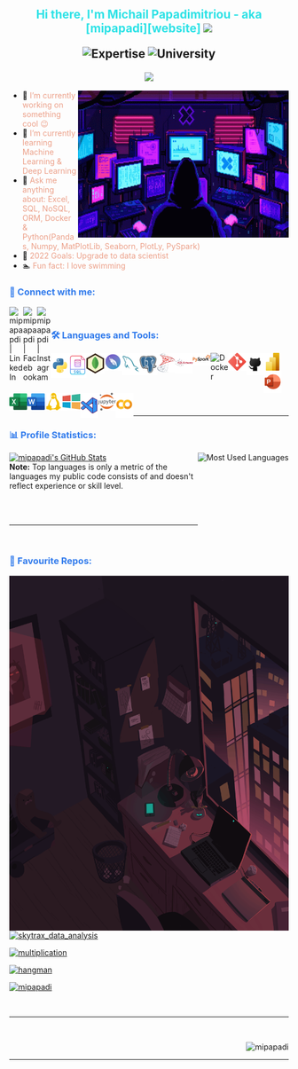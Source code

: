 <h2 align="center">
<span style="color:#2de2e6">
Hi there, I'm Michail Papadimitriou - aka [mipapadi][website] <img src="https://media.giphy.com/media/hvRJCLFzcasrR4ia7z/giphy.gif" width="25px">
</span>

![Expertise](https://img.shields.io/badge/Field-Exp-2de2e6)
![University](https://img.shields.io/badge/From-UTH-critical)
</h2>

<p align="center">
  <a href="https://github.com/DenverCoder1/readme-typing-svg"><img src="https://readme-typing-svg.herokuapp.com/?lines=A+passionate+Data+Analyst;Searching+for:;Job+opportunities+and+exciting+projects+!!;Always%20learning%20new%20things%20🤖&font=Neonderthaw%20Code&center=true&width=440&height=45&color=9700cc&vCenter=true&size=17"></a>
</p>

  <img align="right" alt="GIF" src="https://raw.githubusercontent.com/mipapadi/mipapadi/master/C%20R%20E%20A%20T%20O%20R.gif" width="380" height="265" />


- 🔭 <span style="color:#ECA089">I’m currently working on something cool 😉</span>  
- 📖 <span style="color:#ECA089">I’m currently learning Machine Learning & Deep Learning</span>  
- 💬 <span style="color:#ECA089">Ask me anything about: Excel, SQL, NoSQL, ORM, Docker & Python(Pandas, Numpy, MatPlotLib, Seaborn, PlotLy, PySpark)</span>  
- 🎯 <span style="color:#ECA089">2022 Goals: Upgrade to data scientist</span>  
- 🏊 <span style="color:#ECA089">Fun fact: I love swimming</span> 

<h3 align="left">  
<span style="color:#317bec">
 <b>🔗 Connect with me:</b>
</span>
</h3>

<!-- 
<img align="left" alt="mipapapdi.com" width="25px" src="https://raw.githubusercontent.com/iconic/open-iconic/master/svg/globe.svg" />
-->

[<img align="left" alt="mipapapdi | LinkedIn" width="25px" src="https://cdn.jsdelivr.net/npm/simple-icons@v3/icons/linkedin.svg" />][linkedin]
[<img align="left" alt="mipapapdi | Facebook" width="25px" src="https://cdn.jsdelivr.net/npm/simple-icons@v3/icons/facebook.svg" />][facebook]
[<img align="left" alt="mipapapdi | Instagram" width="25px" src="https://cdn.jsdelivr.net/npm/simple-icons@v3/icons/instagram.svg" />][instagram]

<br>

<h3 align="left">  
<span style="color:#317bec">
 <b>🛠️ Languages and Tools:</b>
</span>
</h3>

[<img align="left" alt="Python" width="32px" src="https://raw.githubusercontent.com/mipapadi/mipapadi/master/Icons/Python.png" />](https://raw.githubusercontent.com/mipapadi/mipapadi/master/Icons/Python.png "Ptyhon")
[<img align="left" alt="SQL" width="32px" src="https://raw.githubusercontent.com/mipapadi/mipapadi/master/Icons/SQL.png" />](https://raw.githubusercontent.com/mipapadi/mipapadi/master/Icons/SQL.png "SQL")
[<img align="left" alt="MongoDB" width="32px" src="https://raw.githubusercontent.com/mipapadi/mipapadi/master/Icons/MongoDB.png" />](https://raw.githubusercontent.com/mipapadi/mipapadi/master/Icons/MongoDB.png "MongoDB")
[<img align="left" alt="SQLite" width="32px" src="https://raw.githubusercontent.com/mipapadi/mipapadi/master/Icons/SQLite.png" />](https://raw.githubusercontent.com/mipapadi/mipapadi/master/Icons/SQLite.png "SQLite")
[<img align="left" alt="MySQL" width="32px" src="https://raw.githubusercontent.com/mipapadi/mipapadi/master/Icons/MySQL.png" />](https://raw.githubusercontent.com/mipapadi/mipapadi/master/Icons/MySQL.png "MySQL")
[<img align="left" alt="PostgreSQL" width="32px" src="https://raw.githubusercontent.com/mipapadi/mipapadi/master/Icons/PostgreSQL.png" />](https://raw.githubusercontent.com/mipapadi/mipapadi/master/Icons/PostgreSQL.png "PostgreSQL")
[<img align="left" alt="MS SQL Server" width="32px" src="https://raw.githubusercontent.com/mipapadi/mipapadi/master/Icons/MS%20SQL%20Server.png" />](raw.githubusercontent.com/mipapadi/mipapadi/master/Icons/MS%20SQL%20Server.png "MS SQL Server")
[<img align="left" alt="SQLAlchemy" width="32px" src="https://raw.githubusercontent.com/mipapadi/mipapadi/master/Icons/SQLAlchemy.png" />](https://raw.githubusercontent.com/mipapadi/mipapadi/master/Icons/SQLAlchemy.png "SQLAlchemy")
[<img align="left" alt="PySpark" width="32px" src="https://raw.githubusercontent.com/mipapadi/mipapadi/master/Icons/PySpark.png" />](https://raw.githubusercontent.com/mipapadi/mipapadi/master/Icons/PySpark.png "PySpark")
[<img align="left" alt="Docker" width="32px" src="https://raw.githubusercontent.com/mipapadi/mipapadi/master/Icons/Docker.png" />](https://raw.githubusercontent.com/mipapadi/mipapadi/master/Icons/Docker.png "Docker")
[<img align="left" alt="Git" width="32px" src="https://raw.githubusercontent.com/mipapadi/mipapadi/master/Icons/Git.png" />](https://raw.githubusercontent.com/mipapadi/mipapadi/master/Icons/Git.png "Git")
[<img align="left" alt="GitHub" width="32px" src="https://raw.githubusercontent.com/mipapadi/mipapadi/master/Icons/GitHub.png">](https://raw.githubusercontent.com/mipapadi/mipapadi/master/Icons/GitHub.png "GitHub")
[<img align="left" alt="Power BI" width="32px" src="https://raw.githubusercontent.com/mipapadi/mipapadi/master/Icons/Power%20BI.png" />](://raw.githubusercontent.com/mipapadi/mipapadi/master/Icons/Power%20BI.png "Power BI")
[<img align="left" alt="PowerPoint" width="32px" src="https://raw.githubusercontent.com/mipapadi/mipapadi/master/Icons/PowerPoint.png" />](https://raw.githubusercontent.com/mipapadi/mipapadi/master/Icons/PowerPoint.png "PowerPoint")
[<img align="left" alt="Excel" width="32px" src="https://raw.githubusercontent.com/mipapadi/mipapadi/master/Icons/Excel.png" />](https://raw.githubusercontent.com/mipapadi/mipapadi/master/Icons/Excel.png "Excel")
[<img align="left" alt="Word" width="32px" src="https://raw.githubusercontent.com/mipapadi/mipapadi/master/Icons/Word.png" />](https://raw.githubusercontent.com/mipapadi/mipapadi/master/Icons/Word.png "Word")  <br><br><br>
[<img align="left" alt="Linux" width="32px" src="https://raw.githubusercontent.com/mipapadi/mipapadi/master/Icons/Linux.png" />](https://raw.githubusercontent.com/mipapadi/mipapadi/master/Icons/Linux.png "Linux")
[<img align="left" alt="Windows" width="32px" src="https://raw.githubusercontent.com/mipapadi/mipapadi/master/Icons/Windows.png" />](https://raw.githubusercontent.com/mipapadi/mipapadi/master/Icons/Windows.png "Windows")
[<img align="left" alt="VSCode" width="32px" src="https://raw.githubusercontent.com/mipapadi/mipapadi/master/Icons/VSCode.png" />](https://raw.githubusercontent.com/mipapadi/mipapadi/master/Icons/VSCode.png "VSCode")
[<img align="left" alt="Jupyter" width="32px" src="https://raw.githubusercontent.com/mipapadi/mipapadi/master/Icons/Jupyter.png" />](https://raw.githubusercontent.com/mipapadi/mipapadi/master/Icons/Jupyter.png "Jupyter")
[<img align="left" alt="Colab" width="32px" src="https://raw.githubusercontent.com/mipapadi/mipapadi/master/Icons/Colab.png" />](https://raw.githubusercontent.com/mipapadi/mipapadi/master/Icons/Colab.png "Colab")

<br>
<br>

---


<h3 align="left">  
<span style="color:#317bec">
 <b>📊 Profile Statistics:</b>
</span>
</h3>

<a href="https://github.com/mipapadi?tab=repositories"><img alt="mipapadi's GitHub Stats" src="https://github-readme-stats.vercel.app/api/?username=mipapadi&show_icons=true&count_private=true&hide=contribs&hide_border=true&theme=synthwave" height="170px"/></a>
<a href="https://github.com/mipapadi?tab=repositories"><img align="right" alt="Most Used Languages" src="https://github-readme-stats.vercel.app/api/top-langs/?username=mipapadi&langs_count=8&hide_border=true&theme=omni" height="170px"/></a>
<br/>
<b>Note:</b> Top languages is only a metric of the languages my public code consists of and doesn't reflect experience or skill level.

<br>
<br>

---

<br>

<h3 align="left">  
<span style="color:#317bec">
 <b>💜 Favourite Repos:</b>
</span>
</h3>


   <img align="right" alt="GIF" src="https://raw.githubusercontent.com/mipapadi/mipapadi/master/E%20S%20C%20A%20P%20E.gif" width="510" height="640" />

<p align="left">
  <a href="https://github.com/mipapadi/skytrax_data_analysis"><img alt="skytrax_data_analysis" src="https://denvercoder1-github-readme-stats.vercel.app/api/pin/?username=mipapadi&repo=skytrax_data_analysis&theme=react&bg_color=1F222E&title_color=ECA089&icon_color=F85D7F&hide_border=true&show_icons=false"  width="300"></a>
  
  <a href="https://github.com/mipapadi/multiplication"><img alt="multiplication" src="https://denvercoder1-github-readme-stats.vercel.app/api/pin/?username=mipapadi&repo=multiplication&theme=react&bg_color=1F222E&title_color=ECA089&icon_color=F85D7F&hide_border=true&show_icons=false"  width="300"></a>
  
  <a href="https://github.com/mipapadi/hangman"><img alt="hangman" src="https://denvercoder1-github-readme-stats.vercel.app/api/pin/?username=mipapadi&repo=hangman&theme=react&bg_color=1F222E&title_color=ECA089&icon_color=F85D7F&hide_border=true&show_icons=false"  width="300"></a>
  
  <a href="https://github.com/mipapadi/mipapadi"><img alt="mipapadi" src="https://denvercoder1-github-readme-stats.vercel.app/api/pin/?username=mipapadi&repo=mipapadi&theme=react&bg_color=1F222E&title_color=ECA089&icon_color=F85D7F&hide_border=true&show_icons=false"  width="300"></a>
</p>


<br>

---

<br>


<p align="right"> <img alt="mipapadi" src="https://quotes-github-readme.vercel.app/api?type=horizontal&theme=radical" />

<br>


---


[linkedin]: https://www.linkedin.com/in/michail-emmanouil-papadimitriou-9604a2186/
[facebook]: https://www.facebook.com/mixalis.papadimitriou.1000/
[instagram]: https://www.instagram.com/mipapadi/?hl=en